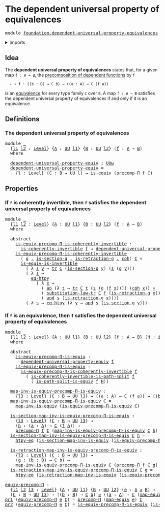# The dependent universal property of equivalences

<pre class="Agda"><a id="61" class="Keyword">module</a> <a id="68" href="foundation.dependent-universal-property-equivalences.html" class="Module">foundation.dependent-universal-property-equivalences</a> <a id="121" class="Keyword">where</a>
</pre>
<details><summary>Imports</summary>

<pre class="Agda"><a id="177" class="Keyword">open</a> <a id="182" class="Keyword">import</a> <a id="189" href="foundation.action-on-identifications-dependent-functions.html" class="Module">foundation.action-on-identifications-dependent-functions</a>
<a id="246" class="Keyword">open</a> <a id="251" class="Keyword">import</a> <a id="258" href="foundation.action-on-identifications-functions.html" class="Module">foundation.action-on-identifications-functions</a>
<a id="305" class="Keyword">open</a> <a id="310" class="Keyword">import</a> <a id="317" href="foundation.dependent-pair-types.html" class="Module">foundation.dependent-pair-types</a>
<a id="349" class="Keyword">open</a> <a id="354" class="Keyword">import</a> <a id="361" href="foundation.function-extensionality.html" class="Module">foundation.function-extensionality</a>
<a id="396" class="Keyword">open</a> <a id="401" class="Keyword">import</a> <a id="408" href="foundation.universe-levels.html" class="Module">foundation.universe-levels</a>

<a id="436" class="Keyword">open</a> <a id="441" class="Keyword">import</a> <a id="448" href="foundation-core.coherently-invertible-maps.html" class="Module">foundation-core.coherently-invertible-maps</a>
<a id="491" class="Keyword">open</a> <a id="496" class="Keyword">import</a> <a id="503" href="foundation-core.equivalences.html" class="Module">foundation-core.equivalences</a>
<a id="532" class="Keyword">open</a> <a id="537" class="Keyword">import</a> <a id="544" href="foundation-core.homotopies.html" class="Module">foundation-core.homotopies</a>
<a id="571" class="Keyword">open</a> <a id="576" class="Keyword">import</a> <a id="583" href="foundation-core.identity-types.html" class="Module">foundation-core.identity-types</a>
<a id="614" class="Keyword">open</a> <a id="619" class="Keyword">import</a> <a id="626" href="foundation-core.path-split-maps.html" class="Module">foundation-core.path-split-maps</a>
<a id="658" class="Keyword">open</a> <a id="663" class="Keyword">import</a> <a id="670" href="foundation-core.precomposition-dependent-functions.html" class="Module">foundation-core.precomposition-dependent-functions</a>
<a id="721" class="Keyword">open</a> <a id="726" class="Keyword">import</a> <a id="733" href="foundation-core.transport-along-identifications.html" class="Module">foundation-core.transport-along-identifications</a>
</pre>
</details>

## Idea

The **dependent universal property of equivalences** states that, for a given
map `f : A → B`, the
[precomposition of dependent functions](foundation-core.precomposition-dependent-functions.md)
by `f`

```text
  - ∘ f : ((b : B) → C b) → ((a : A) → C (f a))
```

is an [equivalence](foundation-core.equivalences.md) for every type family `C`
over `B`. A map `f : A → B` satisfies the dependent universal property of
equivalences if and only if it is an equivalence.

## Definitions

### The dependent universal property of equivalences

<pre class="Agda"><a id="1352" class="Keyword">module</a> <a id="1359" href="foundation.dependent-universal-property-equivalences.html#1359" class="Module">_</a>
  <a id="1363" class="Symbol">{</a><a id="1364" href="foundation.dependent-universal-property-equivalences.html#1364" class="Bound">l1</a> <a id="1367" href="foundation.dependent-universal-property-equivalences.html#1367" class="Bound">l2</a> <a id="1370" class="Symbol">:</a> <a id="1372" href="Agda.Primitive.html#742" class="Postulate">Level</a><a id="1377" class="Symbol">}</a> <a id="1379" class="Symbol">{</a><a id="1380" href="foundation.dependent-universal-property-equivalences.html#1380" class="Bound">A</a> <a id="1382" class="Symbol">:</a> <a id="1384" href="Agda.Primitive.html#388" class="Primitive">UU</a> <a id="1387" href="foundation.dependent-universal-property-equivalences.html#1364" class="Bound">l1</a><a id="1389" class="Symbol">}</a> <a id="1391" class="Symbol">{</a><a id="1392" href="foundation.dependent-universal-property-equivalences.html#1392" class="Bound">B</a> <a id="1394" class="Symbol">:</a> <a id="1396" href="Agda.Primitive.html#388" class="Primitive">UU</a> <a id="1399" href="foundation.dependent-universal-property-equivalences.html#1367" class="Bound">l2</a><a id="1401" class="Symbol">}</a> <a id="1403" class="Symbol">(</a><a id="1404" href="foundation.dependent-universal-property-equivalences.html#1404" class="Bound">f</a> <a id="1406" class="Symbol">:</a> <a id="1408" href="foundation.dependent-universal-property-equivalences.html#1380" class="Bound">A</a> <a id="1410" class="Symbol">→</a> <a id="1412" href="foundation.dependent-universal-property-equivalences.html#1392" class="Bound">B</a><a id="1413" class="Symbol">)</a>
  <a id="1417" class="Keyword">where</a>

  <a id="1426" href="foundation.dependent-universal-property-equivalences.html#1426" class="Function">dependent-universal-property-equiv</a> <a id="1461" class="Symbol">:</a> <a id="1463" href="Agda.Primitive.html#512" class="Primitive">UUω</a>
  <a id="1469" href="foundation.dependent-universal-property-equivalences.html#1426" class="Function">dependent-universal-property-equiv</a> <a id="1504" class="Symbol">=</a>
    <a id="1510" class="Symbol">{</a><a id="1511" href="foundation.dependent-universal-property-equivalences.html#1511" class="Bound">l</a> <a id="1513" class="Symbol">:</a> <a id="1515" href="Agda.Primitive.html#742" class="Postulate">Level</a><a id="1520" class="Symbol">}</a> <a id="1522" class="Symbol">(</a><a id="1523" href="foundation.dependent-universal-property-equivalences.html#1523" class="Bound">C</a> <a id="1525" class="Symbol">:</a> <a id="1527" href="foundation.dependent-universal-property-equivalences.html#1392" class="Bound">B</a> <a id="1529" class="Symbol">→</a> <a id="1531" href="Agda.Primitive.html#388" class="Primitive">UU</a> <a id="1534" href="foundation.dependent-universal-property-equivalences.html#1511" class="Bound">l</a><a id="1535" class="Symbol">)</a> <a id="1537" class="Symbol">→</a> <a id="1539" href="foundation-core.equivalences.html#1532" class="Function">is-equiv</a> <a id="1548" class="Symbol">(</a><a id="1549" href="foundation-core.precomposition-dependent-functions.html#744" class="Function">precomp-Π</a> <a id="1559" href="foundation.dependent-universal-property-equivalences.html#1404" class="Bound">f</a> <a id="1561" href="foundation.dependent-universal-property-equivalences.html#1523" class="Bound">C</a><a id="1562" class="Symbol">)</a>
</pre>
## Properties

### If `f` is coherently invertible, then `f` satisfies the dependent universal property of equivalences

<pre class="Agda"><a id="1698" class="Keyword">module</a> <a id="1705" href="foundation.dependent-universal-property-equivalences.html#1705" class="Module">_</a>
  <a id="1709" class="Symbol">{</a><a id="1710" href="foundation.dependent-universal-property-equivalences.html#1710" class="Bound">l1</a> <a id="1713" href="foundation.dependent-universal-property-equivalences.html#1713" class="Bound">l2</a> <a id="1716" class="Symbol">:</a> <a id="1718" href="Agda.Primitive.html#742" class="Postulate">Level</a><a id="1723" class="Symbol">}</a> <a id="1725" class="Symbol">{</a><a id="1726" href="foundation.dependent-universal-property-equivalences.html#1726" class="Bound">A</a> <a id="1728" class="Symbol">:</a> <a id="1730" href="Agda.Primitive.html#388" class="Primitive">UU</a> <a id="1733" href="foundation.dependent-universal-property-equivalences.html#1710" class="Bound">l1</a><a id="1735" class="Symbol">}</a> <a id="1737" class="Symbol">{</a><a id="1738" href="foundation.dependent-universal-property-equivalences.html#1738" class="Bound">B</a> <a id="1740" class="Symbol">:</a> <a id="1742" href="Agda.Primitive.html#388" class="Primitive">UU</a> <a id="1745" href="foundation.dependent-universal-property-equivalences.html#1713" class="Bound">l2</a><a id="1747" class="Symbol">}</a> <a id="1749" class="Symbol">(</a><a id="1750" href="foundation.dependent-universal-property-equivalences.html#1750" class="Bound">f</a> <a id="1752" class="Symbol">:</a> <a id="1754" href="foundation.dependent-universal-property-equivalences.html#1726" class="Bound">A</a> <a id="1756" class="Symbol">→</a> <a id="1758" href="foundation.dependent-universal-property-equivalences.html#1738" class="Bound">B</a><a id="1759" class="Symbol">)</a>
  <a id="1763" class="Keyword">where</a>

  <a id="1772" class="Keyword">abstract</a>
    <a id="1785" href="foundation.dependent-universal-property-equivalences.html#1785" class="Function">is-equiv-precomp-Π-is-coherently-invertible</a> <a id="1829" class="Symbol">:</a>
      <a id="1837" href="foundation-core.coherently-invertible-maps.html#3344" class="Function">is-coherently-invertible</a> <a id="1862" href="foundation.dependent-universal-property-equivalences.html#1750" class="Bound">f</a> <a id="1864" class="Symbol">→</a> <a id="1866" href="foundation.dependent-universal-property-equivalences.html#1426" class="Function">dependent-universal-property-equiv</a> <a id="1901" href="foundation.dependent-universal-property-equivalences.html#1750" class="Bound">f</a>
    <a id="1907" href="foundation.dependent-universal-property-equivalences.html#1785" class="Function">is-equiv-precomp-Π-is-coherently-invertible</a>
      <a id="1957" class="Symbol">(</a> <a id="1959" href="foundation.dependent-universal-property-equivalences.html#1959" class="Bound">g</a> <a id="1961" href="foundation.dependent-pair-types.html#787" class="InductiveConstructor Operator">,</a> <a id="1963" href="foundation.dependent-universal-property-equivalences.html#1963" class="Bound">is-section-g</a> <a id="1976" href="foundation.dependent-pair-types.html#787" class="InductiveConstructor Operator">,</a> <a id="1978" href="foundation.dependent-universal-property-equivalences.html#1978" class="Bound">is-retraction-g</a> <a id="1994" href="foundation.dependent-pair-types.html#787" class="InductiveConstructor Operator">,</a> <a id="1996" href="foundation.dependent-universal-property-equivalences.html#1996" class="Bound">coh</a><a id="1999" class="Symbol">)</a> <a id="2001" href="foundation.dependent-universal-property-equivalences.html#2001" class="Bound">C</a> <a id="2003" class="Symbol">=</a>
      <a id="2011" href="foundation-core.equivalences.html#4851" class="Function">is-equiv-is-invertible</a>
        <a id="2042" class="Symbol">(</a> <a id="2044" class="Symbol">λ</a> <a id="2046" href="foundation.dependent-universal-property-equivalences.html#2046" class="Bound">s</a> <a id="2048" href="foundation.dependent-universal-property-equivalences.html#2048" class="Bound">y</a> <a id="2050" class="Symbol">→</a> <a id="2052" href="foundation-core.transport-along-identifications.html#832" class="Function">tr</a> <a id="2055" href="foundation.dependent-universal-property-equivalences.html#2001" class="Bound">C</a> <a id="2057" class="Symbol">(</a><a id="2058" href="foundation.dependent-universal-property-equivalences.html#1963" class="Bound">is-section-g</a> <a id="2071" href="foundation.dependent-universal-property-equivalences.html#2048" class="Bound">y</a><a id="2072" class="Symbol">)</a> <a id="2074" class="Symbol">(</a><a id="2075" href="foundation.dependent-universal-property-equivalences.html#2046" class="Bound">s</a> <a id="2077" class="Symbol">(</a><a id="2078" href="foundation.dependent-universal-property-equivalences.html#1959" class="Bound">g</a> <a id="2080" href="foundation.dependent-universal-property-equivalences.html#2048" class="Bound">y</a><a id="2081" class="Symbol">)))</a>
        <a id="2093" class="Symbol">(</a> <a id="2095" class="Symbol">λ</a> <a id="2097" href="foundation.dependent-universal-property-equivalences.html#2097" class="Bound">s</a> <a id="2099" class="Symbol">→</a>
          <a id="2111" href="foundation.function-extensionality.html#3905" class="Postulate">eq-htpy</a>
            <a id="2131" class="Symbol">(</a> <a id="2133" class="Symbol">λ</a> <a id="2135" href="foundation.dependent-universal-property-equivalences.html#2135" class="Bound">x</a> <a id="2137" class="Symbol">→</a>
              <a id="2153" class="Symbol">(</a> <a id="2155" href="foundation.action-on-identifications-functions.html#730" class="Function">ap</a> <a id="2158" class="Symbol">(λ</a> <a id="2161" href="foundation.dependent-universal-property-equivalences.html#2161" class="Bound">t</a> <a id="2163" class="Symbol">→</a> <a id="2165" href="foundation-core.transport-along-identifications.html#832" class="Function">tr</a> <a id="2168" href="foundation.dependent-universal-property-equivalences.html#2001" class="Bound">C</a> <a id="2170" href="foundation.dependent-universal-property-equivalences.html#2161" class="Bound">t</a> <a id="2172" class="Symbol">(</a><a id="2173" href="foundation.dependent-universal-property-equivalences.html#2097" class="Bound">s</a> <a id="2175" class="Symbol">(</a><a id="2176" href="foundation.dependent-universal-property-equivalences.html#1959" class="Bound">g</a> <a id="2178" class="Symbol">(</a><a id="2179" href="foundation.dependent-universal-property-equivalences.html#1750" class="Bound">f</a> <a id="2181" href="foundation.dependent-universal-property-equivalences.html#2135" class="Bound">x</a><a id="2182" class="Symbol">))))</a> <a id="2187" class="Symbol">(</a><a id="2188" href="foundation.dependent-universal-property-equivalences.html#1996" class="Bound">coh</a> <a id="2192" href="foundation.dependent-universal-property-equivalences.html#2135" class="Bound">x</a><a id="2193" class="Symbol">))</a> <a id="2196" href="foundation-core.identity-types.html#5864" class="Function Operator">∙</a>
              <a id="2212" class="Symbol">(</a> <a id="2214" href="foundation-core.transport-along-identifications.html#3034" class="Function">substitution-law-tr</a> <a id="2234" href="foundation.dependent-universal-property-equivalences.html#2001" class="Bound">C</a> <a id="2236" href="foundation.dependent-universal-property-equivalences.html#1750" class="Bound">f</a> <a id="2238" class="Symbol">(</a><a id="2239" href="foundation.dependent-universal-property-equivalences.html#1978" class="Bound">is-retraction-g</a> <a id="2255" href="foundation.dependent-universal-property-equivalences.html#2135" class="Bound">x</a><a id="2256" class="Symbol">))</a> <a id="2259" href="foundation-core.identity-types.html#5864" class="Function Operator">∙</a>
              <a id="2275" class="Symbol">(</a> <a id="2277" href="foundation.action-on-identifications-dependent-functions.html#1181" class="Function">apd</a> <a id="2281" href="foundation.dependent-universal-property-equivalences.html#2097" class="Bound">s</a> <a id="2283" class="Symbol">(</a><a id="2284" href="foundation.dependent-universal-property-equivalences.html#1978" class="Bound">is-retraction-g</a> <a id="2300" href="foundation.dependent-universal-property-equivalences.html#2135" class="Bound">x</a><a id="2301" class="Symbol">))))</a>
        <a id="2314" class="Symbol">(</a> <a id="2316" class="Symbol">λ</a> <a id="2318" href="foundation.dependent-universal-property-equivalences.html#2318" class="Bound">s</a> <a id="2320" class="Symbol">→</a> <a id="2322" href="foundation.function-extensionality.html#3905" class="Postulate">eq-htpy</a> <a id="2330" class="Symbol">(λ</a> <a id="2333" href="foundation.dependent-universal-property-equivalences.html#2333" class="Bound">y</a> <a id="2335" class="Symbol">→</a> <a id="2337" href="foundation.action-on-identifications-dependent-functions.html#1181" class="Function">apd</a> <a id="2341" href="foundation.dependent-universal-property-equivalences.html#2318" class="Bound">s</a> <a id="2343" class="Symbol">(</a><a id="2344" href="foundation.dependent-universal-property-equivalences.html#1963" class="Bound">is-section-g</a> <a id="2357" href="foundation.dependent-universal-property-equivalences.html#2333" class="Bound">y</a><a id="2358" class="Symbol">)))</a>
</pre>
### If `f` is an equivalence, then `f` satisfies the dependent universal property of equivalences

<pre class="Agda"><a id="2474" class="Keyword">module</a> <a id="2481" href="foundation.dependent-universal-property-equivalences.html#2481" class="Module">_</a>
  <a id="2485" class="Symbol">{</a><a id="2486" href="foundation.dependent-universal-property-equivalences.html#2486" class="Bound">l1</a> <a id="2489" href="foundation.dependent-universal-property-equivalences.html#2489" class="Bound">l2</a> <a id="2492" class="Symbol">:</a> <a id="2494" href="Agda.Primitive.html#742" class="Postulate">Level</a><a id="2499" class="Symbol">}</a> <a id="2501" class="Symbol">{</a><a id="2502" href="foundation.dependent-universal-property-equivalences.html#2502" class="Bound">A</a> <a id="2504" class="Symbol">:</a> <a id="2506" href="Agda.Primitive.html#388" class="Primitive">UU</a> <a id="2509" href="foundation.dependent-universal-property-equivalences.html#2486" class="Bound">l1</a><a id="2511" class="Symbol">}</a> <a id="2513" class="Symbol">{</a><a id="2514" href="foundation.dependent-universal-property-equivalences.html#2514" class="Bound">B</a> <a id="2516" class="Symbol">:</a> <a id="2518" href="Agda.Primitive.html#388" class="Primitive">UU</a> <a id="2521" href="foundation.dependent-universal-property-equivalences.html#2489" class="Bound">l2</a><a id="2523" class="Symbol">}</a> <a id="2525" class="Symbol">{</a><a id="2526" href="foundation.dependent-universal-property-equivalences.html#2526" class="Bound">f</a> <a id="2528" class="Symbol">:</a> <a id="2530" href="foundation.dependent-universal-property-equivalences.html#2502" class="Bound">A</a> <a id="2532" class="Symbol">→</a> <a id="2534" href="foundation.dependent-universal-property-equivalences.html#2514" class="Bound">B</a><a id="2535" class="Symbol">}</a> <a id="2537" class="Symbol">(</a><a id="2538" href="foundation.dependent-universal-property-equivalences.html#2538" class="Bound">H</a> <a id="2540" class="Symbol">:</a> <a id="2542" href="foundation-core.equivalences.html#1532" class="Function">is-equiv</a> <a id="2551" href="foundation.dependent-universal-property-equivalences.html#2526" class="Bound">f</a><a id="2552" class="Symbol">)</a>
  <a id="2556" class="Keyword">where</a>

  <a id="2565" class="Keyword">abstract</a>
    <a id="2578" href="foundation.dependent-universal-property-equivalences.html#2578" class="Function">is-equiv-precomp-Π-is-equiv</a> <a id="2606" class="Symbol">:</a>
      <a id="2614" href="foundation.dependent-universal-property-equivalences.html#1426" class="Function">dependent-universal-property-equiv</a> <a id="2649" href="foundation.dependent-universal-property-equivalences.html#2526" class="Bound">f</a>
    <a id="2655" href="foundation.dependent-universal-property-equivalences.html#2578" class="Function">is-equiv-precomp-Π-is-equiv</a> <a id="2683" class="Symbol">=</a>
      <a id="2691" href="foundation.dependent-universal-property-equivalences.html#1785" class="Function">is-equiv-precomp-Π-is-coherently-invertible</a> <a id="2735" href="foundation.dependent-universal-property-equivalences.html#2526" class="Bound">f</a>
        <a id="2745" class="Symbol">(</a> <a id="2747" href="foundation-core.path-split-maps.html#1613" class="Function">is-coherently-invertible-is-path-split</a> <a id="2786" href="foundation.dependent-universal-property-equivalences.html#2526" class="Bound">f</a>
          <a id="2798" class="Symbol">(</a> <a id="2800" href="foundation-core.path-split-maps.html#1389" class="Function">is-path-split-is-equiv</a> <a id="2823" href="foundation.dependent-universal-property-equivalences.html#2526" class="Bound">f</a> <a id="2825" href="foundation.dependent-universal-property-equivalences.html#2538" class="Bound">H</a><a id="2826" class="Symbol">))</a>

  <a id="2832" href="foundation.dependent-universal-property-equivalences.html#2832" class="Function">map-inv-is-equiv-precomp-Π-is-equiv</a> <a id="2868" class="Symbol">:</a>
    <a id="2874" class="Symbol">{</a><a id="2875" href="foundation.dependent-universal-property-equivalences.html#2875" class="Bound">l3</a> <a id="2878" class="Symbol">:</a> <a id="2880" href="Agda.Primitive.html#742" class="Postulate">Level</a><a id="2885" class="Symbol">}</a> <a id="2887" class="Symbol">(</a><a id="2888" href="foundation.dependent-universal-property-equivalences.html#2888" class="Bound">C</a> <a id="2890" class="Symbol">:</a> <a id="2892" href="foundation.dependent-universal-property-equivalences.html#2514" class="Bound">B</a> <a id="2894" class="Symbol">→</a> <a id="2896" href="Agda.Primitive.html#388" class="Primitive">UU</a> <a id="2899" href="foundation.dependent-universal-property-equivalences.html#2875" class="Bound">l3</a><a id="2901" class="Symbol">)</a> <a id="2903" class="Symbol">→</a> <a id="2905" class="Symbol">((</a><a id="2907" href="foundation.dependent-universal-property-equivalences.html#2907" class="Bound">a</a> <a id="2909" class="Symbol">:</a> <a id="2911" href="foundation.dependent-universal-property-equivalences.html#2502" class="Bound">A</a><a id="2912" class="Symbol">)</a> <a id="2914" class="Symbol">→</a> <a id="2916" href="foundation.dependent-universal-property-equivalences.html#2888" class="Bound">C</a> <a id="2918" class="Symbol">(</a><a id="2919" href="foundation.dependent-universal-property-equivalences.html#2526" class="Bound">f</a> <a id="2921" href="foundation.dependent-universal-property-equivalences.html#2907" class="Bound">a</a><a id="2922" class="Symbol">))</a> <a id="2925" class="Symbol">→</a> <a id="2927" class="Symbol">((</a><a id="2929" href="foundation.dependent-universal-property-equivalences.html#2929" class="Bound">b</a> <a id="2931" class="Symbol">:</a> <a id="2933" href="foundation.dependent-universal-property-equivalences.html#2514" class="Bound">B</a><a id="2934" class="Symbol">)</a> <a id="2936" class="Symbol">→</a> <a id="2938" href="foundation.dependent-universal-property-equivalences.html#2888" class="Bound">C</a> <a id="2940" href="foundation.dependent-universal-property-equivalences.html#2929" class="Bound">b</a><a id="2941" class="Symbol">)</a>
  <a id="2945" href="foundation.dependent-universal-property-equivalences.html#2832" class="Function">map-inv-is-equiv-precomp-Π-is-equiv</a> <a id="2981" href="foundation.dependent-universal-property-equivalences.html#2981" class="Bound">C</a> <a id="2983" class="Symbol">=</a>
    <a id="2989" href="foundation-core.equivalences.html#6985" class="Function">map-inv-is-equiv</a> <a id="3006" class="Symbol">(</a><a id="3007" href="foundation.dependent-universal-property-equivalences.html#2578" class="Function">is-equiv-precomp-Π-is-equiv</a> <a id="3035" href="foundation.dependent-universal-property-equivalences.html#2981" class="Bound">C</a><a id="3036" class="Symbol">)</a>

  <a id="3041" href="foundation.dependent-universal-property-equivalences.html#3041" class="Function">is-section-map-inv-is-equiv-precomp-Π-is-equiv</a> <a id="3088" class="Symbol">:</a>
    <a id="3094" class="Symbol">{</a><a id="3095" href="foundation.dependent-universal-property-equivalences.html#3095" class="Bound">l3</a> <a id="3098" class="Symbol">:</a> <a id="3100" href="Agda.Primitive.html#742" class="Postulate">Level</a><a id="3105" class="Symbol">}</a> <a id="3107" class="Symbol">(</a><a id="3108" href="foundation.dependent-universal-property-equivalences.html#3108" class="Bound">C</a> <a id="3110" class="Symbol">:</a> <a id="3112" href="foundation.dependent-universal-property-equivalences.html#2514" class="Bound">B</a> <a id="3114" class="Symbol">→</a> <a id="3116" href="Agda.Primitive.html#388" class="Primitive">UU</a> <a id="3119" href="foundation.dependent-universal-property-equivalences.html#3095" class="Bound">l3</a><a id="3121" class="Symbol">)</a> <a id="3123" class="Symbol">→</a>
    <a id="3129" class="Symbol">(</a><a id="3130" href="foundation.dependent-universal-property-equivalences.html#3130" class="Bound">h</a> <a id="3132" class="Symbol">:</a> <a id="3134" class="Symbol">(</a><a id="3135" href="foundation.dependent-universal-property-equivalences.html#3135" class="Bound">a</a> <a id="3137" class="Symbol">:</a> <a id="3139" href="foundation.dependent-universal-property-equivalences.html#2502" class="Bound">A</a><a id="3140" class="Symbol">)</a> <a id="3142" class="Symbol">→</a> <a id="3144" href="foundation.dependent-universal-property-equivalences.html#3108" class="Bound">C</a> <a id="3146" class="Symbol">(</a><a id="3147" href="foundation.dependent-universal-property-equivalences.html#2526" class="Bound">f</a> <a id="3149" href="foundation.dependent-universal-property-equivalences.html#3135" class="Bound">a</a><a id="3150" class="Symbol">))</a> <a id="3153" class="Symbol">→</a>
    <a id="3159" href="foundation-core.precomposition-dependent-functions.html#744" class="Function">precomp-Π</a> <a id="3169" href="foundation.dependent-universal-property-equivalences.html#2526" class="Bound">f</a> <a id="3171" href="foundation.dependent-universal-property-equivalences.html#3108" class="Bound">C</a> <a id="3173" class="Symbol">(</a><a id="3174" href="foundation.dependent-universal-property-equivalences.html#2832" class="Function">map-inv-is-equiv-precomp-Π-is-equiv</a> <a id="3210" href="foundation.dependent-universal-property-equivalences.html#3108" class="Bound">C</a> <a id="3212" href="foundation.dependent-universal-property-equivalences.html#3130" class="Bound">h</a><a id="3213" class="Symbol">)</a> <a id="3215" href="foundation-core.homotopies.html#2535" class="Function Operator">~</a> <a id="3217" href="foundation.dependent-universal-property-equivalences.html#3130" class="Bound">h</a>
  <a id="3221" href="foundation.dependent-universal-property-equivalences.html#3041" class="Function">is-section-map-inv-is-equiv-precomp-Π-is-equiv</a> <a id="3268" href="foundation.dependent-universal-property-equivalences.html#3268" class="Bound">C</a> <a id="3270" href="foundation.dependent-universal-property-equivalences.html#3270" class="Bound">h</a> <a id="3272" class="Symbol">=</a>
    <a id="3278" href="foundation.function-extensionality.html#1896" class="Function">htpy-eq</a> <a id="3286" class="Symbol">(</a><a id="3287" href="foundation-core.equivalences.html#7065" class="Function">is-section-map-inv-is-equiv</a> <a id="3315" class="Symbol">(</a><a id="3316" href="foundation.dependent-universal-property-equivalences.html#2578" class="Function">is-equiv-precomp-Π-is-equiv</a> <a id="3344" href="foundation.dependent-universal-property-equivalences.html#3268" class="Bound">C</a><a id="3345" class="Symbol">)</a> <a id="3347" href="foundation.dependent-universal-property-equivalences.html#3270" class="Bound">h</a><a id="3348" class="Symbol">)</a>

  <a id="3353" href="foundation.dependent-universal-property-equivalences.html#3353" class="Function">is-retraction-map-inv-is-equiv-precomp-Π-is-equiv</a> <a id="3403" class="Symbol">:</a>
    <a id="3409" class="Symbol">{</a><a id="3410" href="foundation.dependent-universal-property-equivalences.html#3410" class="Bound">l3</a> <a id="3413" class="Symbol">:</a> <a id="3415" href="Agda.Primitive.html#742" class="Postulate">Level</a><a id="3420" class="Symbol">}</a> <a id="3422" class="Symbol">(</a><a id="3423" href="foundation.dependent-universal-property-equivalences.html#3423" class="Bound">C</a> <a id="3425" class="Symbol">:</a> <a id="3427" href="foundation.dependent-universal-property-equivalences.html#2514" class="Bound">B</a> <a id="3429" class="Symbol">→</a> <a id="3431" href="Agda.Primitive.html#388" class="Primitive">UU</a> <a id="3434" href="foundation.dependent-universal-property-equivalences.html#3410" class="Bound">l3</a><a id="3436" class="Symbol">)</a> <a id="3438" class="Symbol">→</a>
    <a id="3444" class="Symbol">(</a><a id="3445" href="foundation.dependent-universal-property-equivalences.html#3445" class="Bound">g</a> <a id="3447" class="Symbol">:</a> <a id="3449" class="Symbol">(</a><a id="3450" href="foundation.dependent-universal-property-equivalences.html#3450" class="Bound">b</a> <a id="3452" class="Symbol">:</a> <a id="3454" href="foundation.dependent-universal-property-equivalences.html#2514" class="Bound">B</a><a id="3455" class="Symbol">)</a> <a id="3457" class="Symbol">→</a> <a id="3459" href="foundation.dependent-universal-property-equivalences.html#3423" class="Bound">C</a> <a id="3461" href="foundation.dependent-universal-property-equivalences.html#3450" class="Bound">b</a><a id="3462" class="Symbol">)</a> <a id="3464" class="Symbol">→</a>
    <a id="3470" href="foundation.dependent-universal-property-equivalences.html#2832" class="Function">map-inv-is-equiv-precomp-Π-is-equiv</a> <a id="3506" href="foundation.dependent-universal-property-equivalences.html#3423" class="Bound">C</a> <a id="3508" class="Symbol">(</a><a id="3509" href="foundation-core.precomposition-dependent-functions.html#744" class="Function">precomp-Π</a> <a id="3519" href="foundation.dependent-universal-property-equivalences.html#2526" class="Bound">f</a> <a id="3521" href="foundation.dependent-universal-property-equivalences.html#3423" class="Bound">C</a> <a id="3523" href="foundation.dependent-universal-property-equivalences.html#3445" class="Bound">g</a><a id="3524" class="Symbol">)</a> <a id="3526" href="foundation-core.homotopies.html#2535" class="Function Operator">~</a> <a id="3528" href="foundation.dependent-universal-property-equivalences.html#3445" class="Bound">g</a>
  <a id="3532" href="foundation.dependent-universal-property-equivalences.html#3353" class="Function">is-retraction-map-inv-is-equiv-precomp-Π-is-equiv</a> <a id="3582" href="foundation.dependent-universal-property-equivalences.html#3582" class="Bound">C</a> <a id="3584" href="foundation.dependent-universal-property-equivalences.html#3584" class="Bound">g</a> <a id="3586" class="Symbol">=</a>
    <a id="3592" href="foundation.function-extensionality.html#1896" class="Function">htpy-eq</a> <a id="3600" class="Symbol">(</a><a id="3601" href="foundation-core.equivalences.html#7256" class="Function">is-retraction-map-inv-is-equiv</a> <a id="3632" class="Symbol">(</a><a id="3633" href="foundation.dependent-universal-property-equivalences.html#2578" class="Function">is-equiv-precomp-Π-is-equiv</a> <a id="3661" href="foundation.dependent-universal-property-equivalences.html#3582" class="Bound">C</a><a id="3662" class="Symbol">)</a> <a id="3664" href="foundation.dependent-universal-property-equivalences.html#3584" class="Bound">g</a><a id="3665" class="Symbol">)</a>

<a id="equiv-precomp-Π"></a><a id="3668" href="foundation.dependent-universal-property-equivalences.html#3668" class="Function">equiv-precomp-Π</a> <a id="3684" class="Symbol">:</a>
  <a id="3688" class="Symbol">{</a><a id="3689" href="foundation.dependent-universal-property-equivalences.html#3689" class="Bound">l1</a> <a id="3692" href="foundation.dependent-universal-property-equivalences.html#3692" class="Bound">l2</a> <a id="3695" href="foundation.dependent-universal-property-equivalences.html#3695" class="Bound">l3</a> <a id="3698" class="Symbol">:</a> <a id="3700" href="Agda.Primitive.html#742" class="Postulate">Level</a><a id="3705" class="Symbol">}</a> <a id="3707" class="Symbol">{</a><a id="3708" href="foundation.dependent-universal-property-equivalences.html#3708" class="Bound">A</a> <a id="3710" class="Symbol">:</a> <a id="3712" href="Agda.Primitive.html#388" class="Primitive">UU</a> <a id="3715" href="foundation.dependent-universal-property-equivalences.html#3689" class="Bound">l1</a><a id="3717" class="Symbol">}</a> <a id="3719" class="Symbol">{</a><a id="3720" href="foundation.dependent-universal-property-equivalences.html#3720" class="Bound">B</a> <a id="3722" class="Symbol">:</a> <a id="3724" href="Agda.Primitive.html#388" class="Primitive">UU</a> <a id="3727" href="foundation.dependent-universal-property-equivalences.html#3692" class="Bound">l2</a><a id="3729" class="Symbol">}</a> <a id="3731" class="Symbol">(</a><a id="3732" href="foundation.dependent-universal-property-equivalences.html#3732" class="Bound">e</a> <a id="3734" class="Symbol">:</a> <a id="3736" href="foundation.dependent-universal-property-equivalences.html#3708" class="Bound">A</a> <a id="3738" href="foundation-core.equivalences.html#2554" class="Function Operator">≃</a> <a id="3740" href="foundation.dependent-universal-property-equivalences.html#3720" class="Bound">B</a><a id="3741" class="Symbol">)</a> <a id="3743" class="Symbol">→</a>
  <a id="3747" class="Symbol">(</a><a id="3748" href="foundation.dependent-universal-property-equivalences.html#3748" class="Bound">C</a> <a id="3750" class="Symbol">:</a> <a id="3752" href="foundation.dependent-universal-property-equivalences.html#3720" class="Bound">B</a> <a id="3754" class="Symbol">→</a> <a id="3756" href="Agda.Primitive.html#388" class="Primitive">UU</a> <a id="3759" href="foundation.dependent-universal-property-equivalences.html#3695" class="Bound">l3</a><a id="3761" class="Symbol">)</a> <a id="3763" class="Symbol">→</a> <a id="3765" class="Symbol">((</a><a id="3767" href="foundation.dependent-universal-property-equivalences.html#3767" class="Bound">b</a> <a id="3769" class="Symbol">:</a> <a id="3771" href="foundation.dependent-universal-property-equivalences.html#3720" class="Bound">B</a><a id="3772" class="Symbol">)</a> <a id="3774" class="Symbol">→</a> <a id="3776" href="foundation.dependent-universal-property-equivalences.html#3748" class="Bound">C</a> <a id="3778" href="foundation.dependent-universal-property-equivalences.html#3767" class="Bound">b</a><a id="3779" class="Symbol">)</a> <a id="3781" href="foundation-core.equivalences.html#2554" class="Function Operator">≃</a> <a id="3783" class="Symbol">((</a><a id="3785" href="foundation.dependent-universal-property-equivalences.html#3785" class="Bound">a</a> <a id="3787" class="Symbol">:</a> <a id="3789" href="foundation.dependent-universal-property-equivalences.html#3708" class="Bound">A</a><a id="3790" class="Symbol">)</a> <a id="3792" class="Symbol">→</a> <a id="3794" href="foundation.dependent-universal-property-equivalences.html#3748" class="Bound">C</a> <a id="3796" class="Symbol">(</a><a id="3797" href="foundation-core.equivalences.html#2754" class="Function">map-equiv</a> <a id="3807" href="foundation.dependent-universal-property-equivalences.html#3732" class="Bound">e</a> <a id="3809" href="foundation.dependent-universal-property-equivalences.html#3785" class="Bound">a</a><a id="3810" class="Symbol">))</a>
<a id="3813" href="foundation.dependent-pair-types.html#681" class="Field">pr1</a> <a id="3817" class="Symbol">(</a><a id="3818" href="foundation.dependent-universal-property-equivalences.html#3668" class="Function">equiv-precomp-Π</a> <a id="3834" href="foundation.dependent-universal-property-equivalences.html#3834" class="Bound">e</a> <a id="3836" href="foundation.dependent-universal-property-equivalences.html#3836" class="Bound">C</a><a id="3837" class="Symbol">)</a> <a id="3839" class="Symbol">=</a> <a id="3841" href="foundation-core.precomposition-dependent-functions.html#744" class="Function">precomp-Π</a> <a id="3851" class="Symbol">(</a><a id="3852" href="foundation-core.equivalences.html#2754" class="Function">map-equiv</a> <a id="3862" href="foundation.dependent-universal-property-equivalences.html#3834" class="Bound">e</a><a id="3863" class="Symbol">)</a> <a id="3865" href="foundation.dependent-universal-property-equivalences.html#3836" class="Bound">C</a>
<a id="3867" href="foundation.dependent-pair-types.html#693" class="Field">pr2</a> <a id="3871" class="Symbol">(</a><a id="3872" href="foundation.dependent-universal-property-equivalences.html#3668" class="Function">equiv-precomp-Π</a> <a id="3888" href="foundation.dependent-universal-property-equivalences.html#3888" class="Bound">e</a> <a id="3890" href="foundation.dependent-universal-property-equivalences.html#3890" class="Bound">C</a><a id="3891" class="Symbol">)</a> <a id="3893" class="Symbol">=</a> <a id="3895" href="foundation.dependent-universal-property-equivalences.html#2578" class="Function">is-equiv-precomp-Π-is-equiv</a> <a id="3923" class="Symbol">(</a><a id="3924" href="foundation-core.equivalences.html#2795" class="Function">is-equiv-map-equiv</a> <a id="3943" href="foundation.dependent-universal-property-equivalences.html#3888" class="Bound">e</a><a id="3944" class="Symbol">)</a> <a id="3946" href="foundation.dependent-universal-property-equivalences.html#3890" class="Bound">C</a>
</pre>